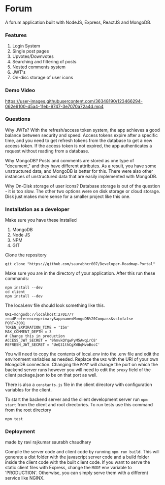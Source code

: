 
# Forum

A forum application built with NodeJS, Express, ReactJS and MongoDB.

### Features

1. Login System
2. Single post pages
3. Upvotes/Downvotes
4. Searching and filtering of posts
5. Nested comments system
6. JWT's
7. On-disc storage of user icons

### Demo Video

https://user-images.githubusercontent.com/36348190/123466294-062e9100-d5a4-11eb-9747-3e7070a72a4d.mp4

### Questions

Why JWTs?
With the refresh/access token system, the app achieves a good balance between security and speed.
Access tokens expire after a specific time, and you need to get refresh tokens from the database to get a new access token. If the access token is not expired, the app authenticates a request
without reading from a database. 

Why MongoDB?
Posts and comments are stored as one type of "document," and they have different attributes. As a result, you have some unstructured data, and MongoDB is better for this. 
There were also other instances of unstructured data that are easily implemented with MongoDB.

Why On-Disk storage of user icons?
Database storage is out of the question - it is too slow. The other two options were on disk storage or cloud storage.
Disk just makes more sense for a smaller project like this one. 

### Installation as a developer

Make sure you have these installed

1. MongoDB
2. Node JS
3. NPM
4. GIT

Clone the repository

```
git clone "https://github.com/saurabhcr007/Developer-Roadmap-Portal"
```

Make sure you are in the directory of your application.
After this run these commands:

```
npm install --dev
cd client
npm install --dev
```

The local.env file should look something like this. 

```
URI=mongodb://localhost:27017/?readPreference=primary&appname=MongoDB%20Compass&ssl=false
PORT=3001
TOKEN_EXPIRATION_TIME = '15m'
MAX_COMMENT_DEPTH = 3
# Change this in production
ACCESS_JWT_SECRET = '9hmvkQYqwPyM5AwqirC8'
REFRESH_JWT_SECRET = 'UeQ31thCgXWBqMvoBocC'
```

You will need to copy the contents of local.env into the .env file and edit the environment variables as needed. Replace the `URI` with the URI of your own MongoDB connection. Changing the `PORT` will change the port on which the backend server runs however you will need to edit the `proxy` field of the client package.json to be on that port as well.

There is also a `constants.js` file in the client directory with configuration variables for the client.

To start the backend server and the client development server run `npm start` from the client and root directories.
To run tests use this command from the root directory

```
npm test
```

### Deployment
made by 
ravi rajkumar 
saurabh chaudhary

Compile the server code and client code by running ```npm run build```.
This will generate a dist folder with the javascript server code and a build folder inside the client code with the built
client code. If you want to serve the static client files with Express, change the ```MODE``` env variable to 'PRODUCTION'.
Otherwise, you can simply serve them with a different service like NGINX. 


